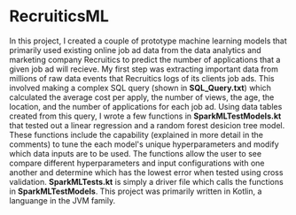 # RecruiticsML
In this project, I created a couple of prototype machine learning models that primarily used existing online job ad data from the data analytics and marketing company Recruitics to predict the number of applications that a given job ad will recieve. My first step was extracting important data from millions of raw data events that Recruitics logs of its clients job ads. This involved making a complex SQL query (shown in **SQL_Query.txt**) which calculated the average cost per apply, the number of views, the age, the location, and the number of applications for each job ad. Using data tables created from this query, I wrote a few functions in **SparkMLTestModels.kt** that tested out a linear regression and a random forest desicion tree model. These functions include the capability (explained in more detail in the comments) to tune the each model's unique hyperparameters and modify which data inputs are to be used. The functions allow the user to see compare different hyperparameters and input configurations with one another and determine which has the lowest error when tested using cross validation. **SparkMLTests.kt** is simply a driver file which calls the functions in **SparkMLTestModels**. This project was primarily written in Kotlin, a languange in the JVM family.
